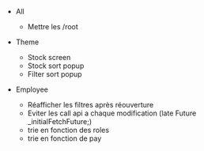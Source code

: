 - All
	- Mettre les /root

- Theme
	- Stock screen
	- Stock sort popup
	- Filter sort popup

- Employee
	- Réafficher les filtres après réouverture
	- Eviter les call api a chaque modification (late Future<void> _initialFetchFuture;)
	- trie en fonction des roles
	- trie en fonction de pay